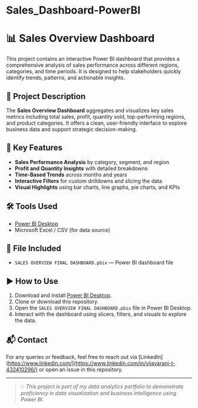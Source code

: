 # Sales_Dashboard-PowerBI
# 📊 Sales Overview Dashboard

This project contains an interactive Power BI dashboard that provides a comprehensive analysis of sales performance across different regions, categories, and time periods. It is designed to help stakeholders quickly identify trends, patterns, and actionable insights.

## 🧾 Project Description

The **Sales Overview Dashboard** aggregates and visualizes key sales metrics including total sales, profit, quantity sold, top-performing regions, and product categories. It offers a clean, user-friendly interface to explore business data and support strategic decision-making.

## 📌 Key Features

- **Sales Performance Analysis** by category, segment, and region
- **Profit and Quantity Insights** with detailed breakdowns
- **Time-Based Trends** across months and years
- **Interactive Filters** for custom drilldowns and slicing the data
- **Visual Highlights** using bar charts, line graphs, pie charts, and KPIs

## 🛠️ Tools Used

- [Power BI Desktop](https://powerbi.microsoft.com/)
- Microsoft Excel / CSV (for data source)

## 📂 File Included

- `SALES OVERVIEW FINAL DASHBOARD.pbix` — Power BI dashboard file

## ▶️ How to Use

1. Download and install [Power BI Desktop](https://powerbi.microsoft.com/desktop/).
2. Clone or download this repository.
3. Open the `SALES OVERVIEW FINAL DASHBOARD.pbix` file in Power BI Desktop.
4. Interact with the dashboard using slicers, filters, and visuals to explore the data.

## 📬 Contact

For any queries or feedback, feel free to reach out via [LinkedIn](https://www.linkedin.com/](https://www.linkedin.com/in/vijayarani-t-432410296/) or open an issue in this repository.

---

> 💡 *This project is part of my data analytics portfolio to demonstrate proficiency in data visualization and business intelligence using Power BI.*
